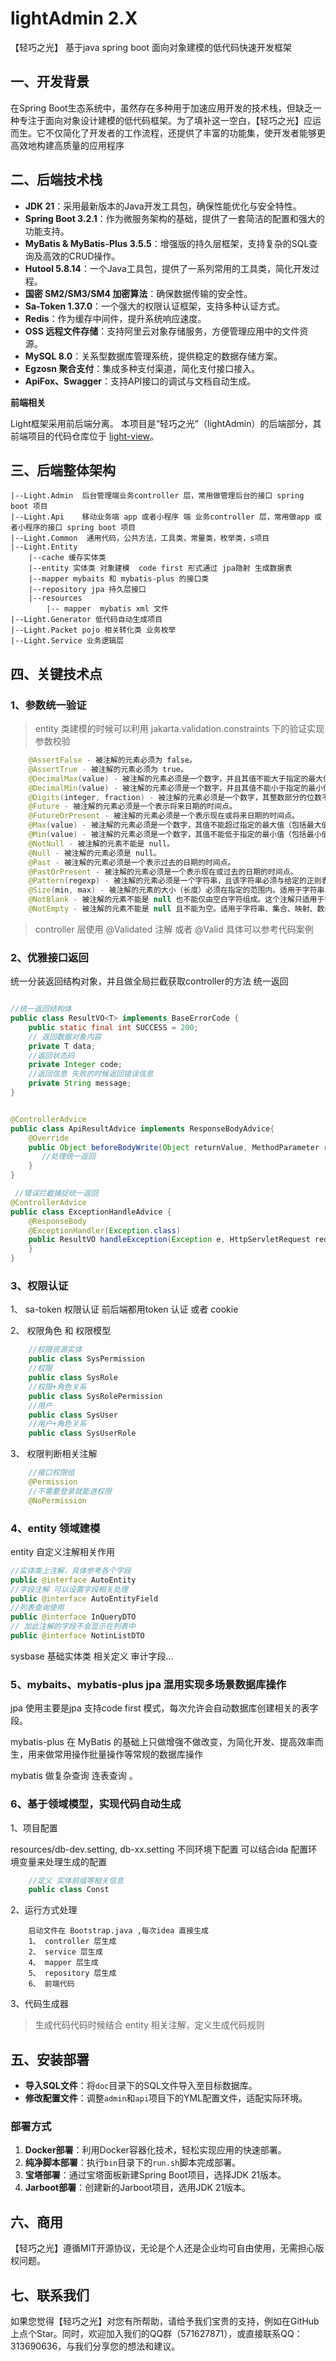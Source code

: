 # lightAdmin 2.X

【轻巧之光】 基于java spring boot 面向对象建模的低代码快速开发框架

## 一、开发背景 

在Spring Boot生态系统中，虽然存在多种用于加速应用开发的技术栈，但缺乏一种专注于面向对象设计建模的低代码框架。为了填补这一空白，【轻巧之光】应运而生。它不仅简化了开发者的工作流程，还提供了丰富的功能集，使开发者能够更高效地构建高质量的应用程序

## 二、后端技术栈

- **JDK 21**：采用最新版本的Java开发工具包，确保性能优化与安全特性。
- **Spring Boot 3.2.1**：作为微服务架构的基础，提供了一套简洁的配置和强大的功能支持。
- **MyBatis & MyBatis-Plus 3.5.5**：增强版的持久层框架，支持复杂的SQL查询及高效的CRUD操作。
- **Hutool 5.8.14**：一个Java工具包，提供了一系列常用的工具类，简化开发过程。
- **国密 SM2/SM3/SM4 加密算法**：确保数据传输的安全性。
- **Sa-Token 1.37.0**：一个强大的权限认证框架，支持多种认证方式。
- **Redis**：作为缓存中间件，提升系统响应速度。
- **OSS 远程文件存储**：支持阿里云对象存储服务，方便管理应用中的文件资源。
- **MySQL 8.0**：关系型数据库管理系统，提供稳定的数据存储方案。
- **Egzosn 聚合支付**：集成多种支付渠道，简化支付接口接入。
- **ApiFox、Swagger**：支持API接口的调试与文档自动生成。

 **前端相关**

Light框架采用前后端分离。 本项目是“轻巧之光”（lightAdmin）的后端部分，其前端项目的代码仓库位于 [light-view](https://github.com/Echosong/light-view)。


## 三、后端整体架构
```
|--Light.Admin  后台管理端业务controller 层，常用做管理后台的接口 spring boot 项目
|--Light.Api    移动业务端 app 或者小程序 端 业务controller 层，常用做app 或者小程序的接口 spring boot 项目
|--Light.Common  通用代码，公共方法，工具类，常量类，枚举类，s项目
|--Light.Entity 
    |--cache 缓存实体类
    |--entity 实体类 对象建模  code first 形式通过 jpa隐射 生成数据表
    |--mapper mybaits 和 mybatis-plus 的接口类
    |--repository jpa 持久层接口
    |--resources
        |-- mapper  mybatis xml 文件 
|--Light.Generator 低代码自动生成项目
|--Light.Packet pojo 相关转化类 业务枚举
|--Light.Service 业务逻辑层
```

## 四、关键技术点

### 1、参数统一验证 

> entity 类建模的时候可以利用 jakarta.validation.constraints 下的验证实现参数校验
```java
    @AssertFalse - 被注解的元素必须为 false。
    @AssertTrue - 被注解的元素必须为 true。
    @DecimalMax(value) - 被注解的元素必须是一个数字，并且其值不能大于指定的最大值（包括最大值）。
    @DecimalMin(value) - 被注解的元素必须是一个数字，并且其值不能小于指定的最小值（包括最小值）。
    @Digits(integer, fraction) - 被注解的元素必须是一个数字，其整数部分的位数不超过 integer 指定的位数。
    @Future - 被注解的元素必须是一个表示将来日期的时间点。
    @FutureOrPresent - 被注解的元素必须是一个表示现在或将来日期的时间点。
    @Max(value) - 被注解的元素必须是一个数字，其值不能超过指定的最大值（包括最大值）。
    @Min(value) - 被注解的元素必须是一个数字，其值不能低于指定的最小值（包括最小值）。
    @NotNull - 被注解的元素不能是 null。
    @Null - 被注解的元素必须是 null。
    @Past - 被注解的元素必须是一个表示过去的日期的时间点。
    @PastOrPresent - 被注解的元素必须是一个表示现在或过去的日期的时间点。
    @Pattern(regexp) - 被注解的元素必须是一个字符串，且该字符串必须与给定的正则表达式匹配。
    @Size(min, max) - 被注解的元素的大小（长度）必须在指定的范围内。适用于字符串、集合、数组等。
    @NotBlank - 被注解的元素不能是 null 也不能仅由空白字符组成。这个注解只适用于字符串。
    @NotEmpty - 被注解的元素不能是 null 且不能为空。适用于字符串、集合、映射、数组等
```
> controller 层使用 @Validated 注解 或者 @Valid 具体可以参考代码案例


### 2、优雅接口返回

 统一分装返回结构对象，并且做全局拦截获取controller的方法 统一返回
```java

//统一返回结构体
public class ResultVO<T> implements BaseErrorCode {
    public static final int SUCCESS = 200;
    // 返回数据对象内容
    private T data;
    //返回状态码
    private Integer code;
    //返回信息 失败的时候返回错误信息
    private String message;
}


@ControllerAdvice
public class ApiResultAdvice implements ResponseBodyAdvice{
    @Override
    public Object beforeBodyWrite(Object returnValue, MethodParameter returnType, MediaType selectedContentType, Class selectedConverterType, ServerHttpRequest request, ServerHttpResponse response) {
       //处理统一返回
    }
}

 //错误拦截捕捉统一返回
@ControllerAdvice
public class ExceptionHandleAdvice {
    @ResponseBody
    @ExceptionHandler(Exception.class)
    public ResultVO handleException(Exception e, HttpServletRequest request, HttpServletResponse response) {
    }
}

```

### 3、权限认证

1、 sa-token 权限认证 前后端都用token 认证 或者 cookie

2、 权限角色 和 权限模型

```java
    //权限资源实体
    public class SysPermission
    //权限
    public class SysRole
    //权限+角色关系
    public class SysRolePermission
    //用户
    public class SysUser
    //用户+角色关系
    public class SysUserRole
```
3、 权限判断相关注解
```java
    //接口权限组
    @Permission
    //不需要登录就能进权限
    @NoPermission
```

### 4、entity 领域建模

 entity 自定义注解相关作用

```java
//实体类上注解，具体参考各个字段
public @interface AutoEntity
//字段注解 可以设置字段相关处理
public @interface AutoEntityField 
//列表查询使用
public @interface InQueryDTO
// 加此注解的字段不会显示在列表中
public @interface NotinListDTO
```

sysbase 基础实体类 相关定义 审计字段...

### 5、mybaits、mybatis-plus jpa 混用实现多场景数据库操作

jpa 使用主要是jpa 支持code first 模式，每次允许会自动数据库创建相关的表字段。

mybatis-plus 在 MyBatis 的基础上只做增强不做改变，为简化开发、提高效率而生，用来做常用操作批量操作等常规的数据库操作

mybatis 做复杂查询 连表查询 。


### 6、基于领域模型，实现代码自动生成

1、项目配置

resources/db-dev.setting, db-xx.setting 不同环境下配置 可以结合ida 配置环境变量来处理生成的配置

```java
    //定义 实体前缀等相关信息
    public class Const
```
2、运行方式处理
```text
    启动文件在 Bootstrap.java ,每次idea 直接生成
    1、 controller 层生成
    2、 service 层生成
    4、 mapper 层生成
    5、 repository 层生成
    6、 前端代码
```
3、代码生成器

> 生成代码代码时候结合 entity 相关注解，定义生成代码规则


## 五、安装部署

- **导入SQL文件**：将`doc`目录下的SQL文件导入至目标数据库。
- **修改配置文件**：调整`admin`和`api`项目下的YML配置文件，适配实际环境。

### 部署方式

1. **Docker部署**：利用Docker容器化技术，轻松实现应用的快速部署。
2. **纯净脚本部署**：执行`bin`目录下的`run.sh`脚本完成部署。
3. **宝塔部署**：通过宝塔面板新建Spring Boot项目，选择JDK 21版本。
4. **Jarboot部署**：创建新的Jarboot项目，选用JDK 21版本。

## 六、商用

【轻巧之光】遵循MIT开源协议，无论是个人还是企业均可自由使用，无需担心版权问题。



## 七、联系我们

如果您觉得【轻巧之光】对您有所帮助，请给予我们宝贵的支持，例如在GitHub上点个Star。同时，欢迎加入我们的QQ群（571627871），或直接联系QQ：313690636，与我们分享您的想法和建议。


